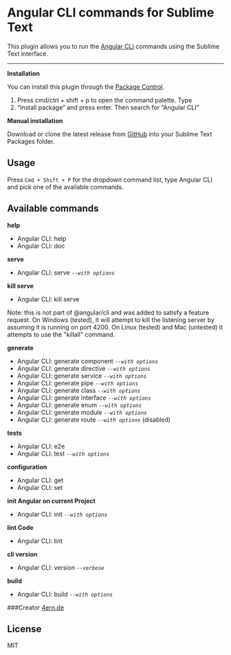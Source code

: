 Angular CLI commands for Sublime Text
===================

This plugin allows you to run the [Angular CLI](https://github.com/angular/angular-cli) commands using the Sublime Text interface.

----------

**Installation**

You can install this plugin through the [Package Control](https://packagecontrol.io/).

 1. Press cmd/ctrl + shift + p to open the command palette. Type
 2. “install package” and press enter. Then search for “Angular CLI”

**Manual installation**

Download or clone the latest release from [GitHub](https://github.com/4ern/angular-cli) into your Sublime Text Packages folder.

Usage
-------------
Press `Cmd + Shift + P` for the dropdown command list, type Angular CLI and pick one of the available commands.

Available commands
-------------

**help**

- Angular CLI: help
- Angular CLI: doc


**serve**

- Angular CLI: serve *`--with options`*


**kill serve**

- Angular CLI: kill serve

Note: this is not part of @angular/cli and was added to satisfy a feature request. On Windows (tested), it will attempt to kill the listening server by assuming it is running on port 4200. On Linux (tested) and Mac (untested) it attempts to use the "killall" command.

**generate**

- Angular CLI: generate component *`--with options`*
- Angular CLI: generate directive *`--with options`*
- Angular CLI: generate service *`--with options`*
- Angular CLI: generate pipe *`--with options`*
- Angular CLI: generate class *`--with options`*
- Angular CLI: generate interface *`--with options`*
- Angular CLI: generate enum *`--with options`*
- Angular CLI: generate module *`--with options`*
- Angular CLI: generate route *`--with options`* (disabled)

**tests**

- Angular CLI: e2e
- Angular CLI: test *`--with options`*

**configuration**

- Angular CLI: get
- Angular CLI: set

**init Angular on current Project**

- Angular CLI: init *`--with options`*

**lint Code**

- Angular CLI: lint

**cli version**

- Angular CLI: version  *`--verbose`*

**build**

- Angular CLI: build  *`--with options`*


###Creator
[4ern.de](http://4ern.de/)

License
-------------
MIT
